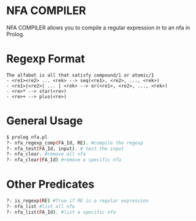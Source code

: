 # NFA COMPILER

NFA COMPILER allows you to compile a regular expression in to an nfa in Prolog.

# Regexp Format
    The alfabet is all that satisfy compound/1 or atomic/1
    - <re1><re2> ... <rek> --> seq(<re1>, <re2>, ..., <rek>)
    - <re1>|<re2>| ... | <rek> --> or(<re1>, <re2>, ..., <rek>)
    - <re>* --> star(<re>)
    - <re>+ --> plus(<re>)
# General Usage
```sh
$ prolog nfa.pl
?- nfa_regexp_comp(FA_Id, RE). #compile the regexp
?- nfa_test(FA_Id, input). # test the input
?- nfa_clear. #remove all nfa
?- nfa_clear(FA_Id) #remove a specific nfa
```

# Other Predicates
```sh
?- is_regexp(RE) #True if RE is a regular expression
?- nfa_list #list all nfa 
?- nfa_list(FA_Id). #list a specific nfa
```
